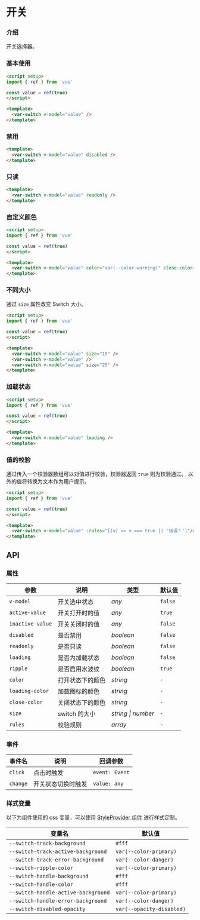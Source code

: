 # 开关

### 介绍

开关选择器。

### 基本使用

```html
<script setup>
import { ref } from 'vue'

const value = ref(true)
</script>

<template>
  <var-switch v-model="value" />
</template>
```

### 禁用

```html
<template>
  <var-switch v-model="value" disabled />
</template>
```

### 只读

```html
<template>
  <var-switch v-model="value" readonly />
</template>
```

### 自定义颜色

```html
<script setup>
import { ref } from 'vue'

const value = ref(true)
</script>

<template>
  <var-switch v-model="value" color="var(--color-warning)" close-color="var(--color-info)" />
</template>
```

### 不同大小

通过 `size` 属性改变 Switch 大小。

```html
<script setup>
import { ref } from 'vue'

const value = ref(true)
</script>

<template>
  <var-switch v-model="value" size="15" />
  <var-switch v-model="value" />
  <var-switch v-model="value" size="25" />
</template>
```

### 加载状态

```html
<script setup>
import { ref } from 'vue'

const value = ref(true)
</script>

<template>
  <var-switch v-model="value" loading />
</template>
```

### 值的校验

通过传入一个校验器数组可以对值进行校验，校验器返回 `true` 则为校验通过。
以外的值将转换为文本作为用户提示。

```html
<script setup>
import { ref } from 'vue'

const value = ref(true)
</script>

<template>
  <var-switch v-model="value" :rules="[(v) => v === true || '错误！']"/>
</template>
```

## API

### 属性

| 参数               | 说明 | 类型 | 默认值 |
|------------------| -------------- | -------- | ---------- |
| `v-model`        | 开关选中状态	| _any_ | `false` |
| `active-value`   | 开关打开时的值	| _any_ | `true` |
| `inactive-value` | 开关关闭时的值	| _any_ | `false` |
| `disabled`       | 是否禁用| _boolean_ | `false` |
| `readonly`       | 是否只读 | _boolean_ | `false` |
| `loading`        | 是否为加载状态 | _boolean_ | `false` |
| `ripple`         | 是否启用水波纹 | _boolean_ | `true` |
| `color`          | 打开状态下的颜色 | _string_ | `-` |
| `loading-color`  | 加载图标的颜色 | _string_ | `-` |
| `close-color`    | 关闭状态下的颜色 | _string_ | `-` |
| `size`           | switch 的大小 | _string \| number_ | `-` |
| `rules`          | 校验规则 | _array_  | `-` |

### 事件

| 事件名 | 说明 | 回调参数 |
| ----- | -------------- | -------- |
| `click` | 点击时触发 | `event: Event` |
| `change` | 开关状态切换时触发 | `value: any` |

### 样式变量

以下为组件使用的 css 变量，可以使用 [StyleProvider 组件](#/zh-CN/style-provider) 进行样式定制。

| 变量名 | 默认值 |
| --- | --- |
| `--switch-track-background` | `#fff` |
| `--switch-track-active-background` | `var(--color-primary)` |
| `--switch-track-error-background` | `var(--color-danger)` |
| `--switch-ripple-color` | `var(--color-primary)` |
| `--switch-handle-background` | `#fff` |
| `--switch-handle-color` | `#fff` |
| `--switch-handle-active-background` | `var(--color-primary)` |
| `--switch-handle-error-background` | `var(--color-danger)` |
| `--switch-disabled-opacity` | `var(--opacity-disabled)` |
